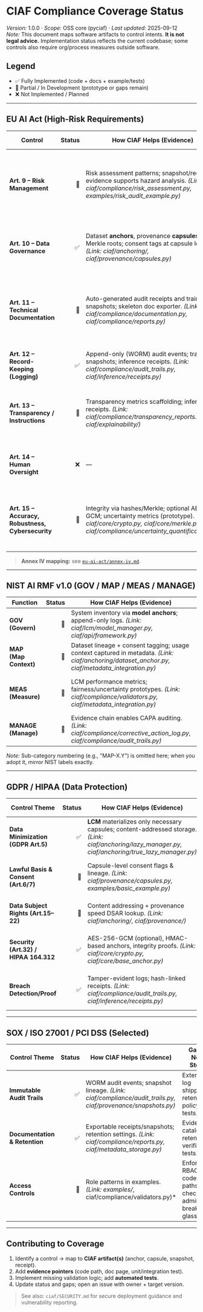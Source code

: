 # CIAF Compliance Coverage Status
*Version:* 1.0.0 · *Scope:* OSS core (pyciaf) · *Last updated:* 2025-09-12  
*Note:* This document maps software artifacts to control intents. **It is not legal advice.** Implementation status reflects the current codebase; some controls also require org/process measures outside software.

## Legend
- ✅ Fully Implemented (code + docs + example/tests)
- 🔄 Partial / In Development (prototype or gaps remain)
- ❌ Not Implemented / Planned

---

## EU AI Act (High-Risk Requirements)

| Control | Status | How CIAF Helps (Evidence) | Gaps / Next Steps |
|---|---:|---|---|
| **Art. 9 – Risk Management** | 🔄 | Risk assessment patterns; snapshot/receipt evidence supports hazard analysis. *(Link: ciaf/compliance/risk_assessment.py, examples/risk_audit_example.py)* | Add structured risk register, pre/post-deployment checks, escalation workflow. |
| **Art. 10 – Data Governance** | ✅ | Dataset **anchors**, provenance **capsules**, Merkle roots; consent tags at capsule level. *(Link: ciaf/anchoring/, ciaf/provenance/capsules.py)* | Add dataset shift monitoring + lineage diffs over time. |
| **Art. 11 – Technical Documentation** | 🔄 | Auto-generated audit receipts and training snapshots; skeleton doc exporter. *(Link: ciaf/compliance/documentation.py, ciaf/compliance/reports.py)* | Map outputs to **Annex IV** items (purpose, data description, testing, PMM). |
| **Art. 12 – Record-Keeping (Logging)** | ✅ | Append-only (WORM) audit events; training snapshots; inference receipts. *(Link: ciaf/compliance/audit_trails.py, ciaf/inference/receipts.py)* | Harden retention policies + rollover strategy. |
| **Art. 13 – Transparency / Instructions** | 🔄 | Transparency metrics scaffolding; inference receipts. *(Link: ciaf/compliance/transparency_reports.py, ciaf/explainability/)* | Add model-card export + user-facing instruction templates. |
| **Art. 14 – Human Oversight** | ❌ | — | Provide reviewer UI hooks / override APIs / alerting. |
| **Art. 15 – Accuracy, Robustness, Cybersecurity** | 🔄 | Integrity via hashes/Merkle; optional AES-GCM; uncertainty metrics (prototype). *(Link: ciaf/core/crypto.py, ciaf/core/merkle.py, ciaf/compliance/uncertainty_quantification.py)* | Formal robustness tests, adversarial evaluation, crypto config self-tests. |

> **Annex IV mapping:** see [`eu-ai-act/annex-iv.md`](eu-ai-act/annex-iv.md).

---

## NIST AI RMF v1.0 (GOV / MAP / MEAS / MANAGE)

| Function | Status | How CIAF Helps (Evidence) | Gaps / Next Steps |
|---|---:|---|---|
| **GOV (Govern)** | 🔄 | System inventory via **model anchors**; append-only logs. *(Link: ciaf/lcm/model_manager.py, ciaf/api/framework.py)* | Define roles, RACI, policy bindings, change control. |
| **MAP (Map Context)** | 🔄 | Dataset lineage + consent tagging; usage context captured in metadata. *(Link: ciaf/anchoring/dataset_anchor.py, ciaf/metadata_integration.py)* | DPIA templates, stakeholder/context capture forms. |
| **MEAS (Measure)** | 🔄 | LCM performance metrics; fairness/uncertainty prototypes. *(Link: ciaf/compliance/validators.py, ciaf/metadata_integration.py)* | Calibrated metrics set, acceptance thresholds, periodic re-measurement jobs. |
| **MANAGE (Manage)** | 🔄 | Evidence chain enables CAPA auditing. *(Link: ciaf/compliance/corrective_action_log.py, ciaf/compliance/audit_trails.py)* | Risk register, mitigation tracking, risk comms playbooks. |

*Note:* Sub-category numbering (e.g., "MAP-X.Y") is omitted here; when you adopt it, mirror NIST labels exactly.

---

## GDPR / HIPAA (Data Protection)

| Control Theme | Status | How CIAF Helps (Evidence) | Gaps / Next Steps |
|---|---:|---|---|
| **Data Minimization (GDPR Art.5)** | ✅ | **LCM** materializes only necessary capsules; content-addressed storage. *(Link: ciaf/anchoring/lazy_manager.py, ciaf/anchoring/true_lazy_manager.py)* | Add redaction helpers + minimization lint checks. |
| **Lawful Basis & Consent (Art.6/7)** | 🔄 | Capsule-level consent flags & lineage. *(Link: ciaf/provenance/capsules.py, examples/basic_example.py)* | End-to-end consent workflow; revocation propagation. |
| **Data Subject Rights (Art.15–22)** | 🔄 | Content addressing + provenance speed DSAR lookup. *(Link: ciaf/anchoring/, ciaf/provenance/)* | Automated export/delete flows; audit of fulfillment. |
| **Security (Art.32) / HIPAA 164.312** | ✅ | AES-256-GCM (optional), HMAC-based anchors, integrity proofs. *(Link: ciaf/core/crypto.py, ciaf/core/base_anchor.py)* | Config scans, key/anchor rotation playbooks. |
| **Breach Detection/Proof** | ✅ | Tamper-evident logs; hash-linked receipts. *(Link: ciaf/compliance/audit_trails.py, ciaf/inference/receipts.py)* | Incident response runbooks + alert integrations. |

---

## SOX / ISO 27001 / PCI DSS (Selected)

| Control Theme | Status | How CIAF Helps (Evidence) | Gaps / Next Steps |
|---|---:|---|---|
| **Immutable Audit Trails** | ✅ | WORM audit events; snapshot lineage. *(Link: ciaf/compliance/audit_trails.py, ciaf/provenance/snapshots.py)* | External log shipping + retention policy tests. |
| **Documentation & Retention** | ✅ | Exportable receipts/snapshots; retention settings. *(Link: ciaf/compliance/reports.py, ciaf/metadata_storage.py)* | Evidence catalog; retention verification tests. |
| **Access Controls** | 🔄 | Role patterns in examples. *(Link: examples/*, ciaf/compliance/validators.py)* | Enforce RBAC in code paths; SoD checks; admin break-glass logs. |

---

## Contributing to Coverage

1. Identify a control → map to **CIAF artifact(s)** (anchor, capsule, snapshot, receipt).  
2. Add **evidence pointers** (code path, doc page, unit/integration test).  
3. Implement missing validation logic; add **automated tests**.  
4. Update status and gaps; open an issue with owner + target version.

> See also: `ciaf/SECURITY.md` for secure deployment guidance and vulnerability reporting.